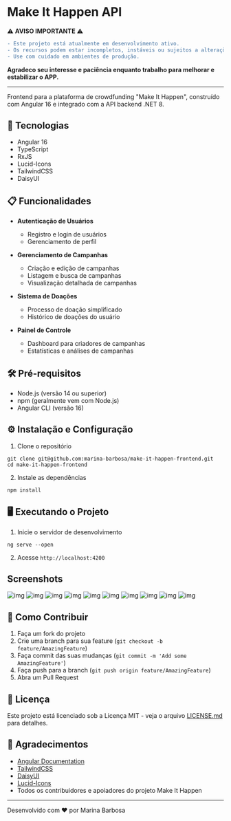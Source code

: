 # Make It Happen API


⚠️ **AVISO IMPORTANTE** ⚠️

```diff
- Este projeto está atualmente em desenvolvimento ativo.
- Os recursos podem estar incompletos, instáveis ​​ou sujeitos a alterações.
- Use com cuidado em ambientes de produção.
```
**Agradeco seu interesse e paciência enquanto trabalho para melhorar e estabilizar o APP.**

---

Frontend para a plataforma de crowdfunding "Make It Happen", construído com Angular 16 e integrado com a API backend .NET 8.

## 🚀 Tecnologias

- Angular 16
- TypeScript
- RxJS
- Lucid-Icons
- TailwindCSS
- DaisyUI


## 📋 Funcionalidades

- **Autenticação de Usuários**

  - Registro e login de usuários
  - Gerenciamento de perfil



- **Gerenciamento de Campanhas**

  - Criação e edição de campanhas
  - Listagem e busca de campanhas
  - Visualização detalhada de campanhas



- **Sistema de Doações**

  - Processo de doação simplificado
  - Histórico de doações do usuário



- **Painel de Controle**

  - Dashboard para criadores de campanhas
  - Estatísticas e análises de campanhas




## 🛠️ Pré-requisitos

- Node.js (versão 14 ou superior)
- npm (geralmente vem com Node.js)
- Angular CLI (versão 16)


## ⚙️ Instalação e Configuração

1. Clone o repositório

```shellscript
git clone git@github.com:marina-barbosa/make-it-happen-frontend.git
cd make-it-happen-frontend
```


2. Instale as dependências

```shellscript
npm install
```


<!-- 3. Configure as variáveis de ambiente

1. Copie o arquivo `.env.example` para `.env`
2. Ajuste as variáveis conforme necessário, especialmente a URL da API backend -->



## 🖥️ Executando o Projeto

1. Inicie o servidor de desenvolvimento

```shellscript
ng serve --open
```


2. Acesse `http://localhost:4200`


## Screenshots

![img]('../../src/assets/screenshots/screencapture-register.png)
![img]('../../src/assets/screenshots/screencapture-login.png)
![img]('../../src/assets/screenshots/screencapture-home.png)
![img]('../../src/assets/screenshots/screencapture-campaign.png)
![img]('../../src/assets/screenshots/screencapture-donation.png)
![img]('../../src/assets/screenshots/screencapture-confirmation.png)
![img]('../../src/assets/screenshots/screencapture-user-receipt.png)
![img]('../../src/assets/screenshots/screencapture-user-balance.png)
![img]('../../src/assets/screenshots/screencapture-user-public-data.png)
![img]('../../src/assets/screenshots/screencapture-user-private-data.png)


## 🤝 Como Contribuir

1. Faça um fork do projeto
2. Crie uma branch para sua feature (`git checkout -b feature/AmazingFeature`)
3. Faça commit das suas mudanças (`git commit -m 'Add some AmazingFeature'`)
4. Faça push para a branch (`git push origin feature/AmazingFeature`)
5. Abra um Pull Request


## 📄 Licença

Este projeto está licenciado sob a Licença MIT - veja o arquivo [LICENSE.md](LICENSE.md) para detalhes.

## 👏 Agradecimentos

- [Angular Documentation](https://angular.io/docs)
- [TailwindCSS](https://tailwindcss.com/)
- [DaisyUI](https://daisyui.com/)
- [Lucid-Icons](https://lucide.dev/)
- Todos os contribuidores e apoiadores do projeto Make It Happen


---

Desenvolvido com ❤️ por Marina Barbosa

